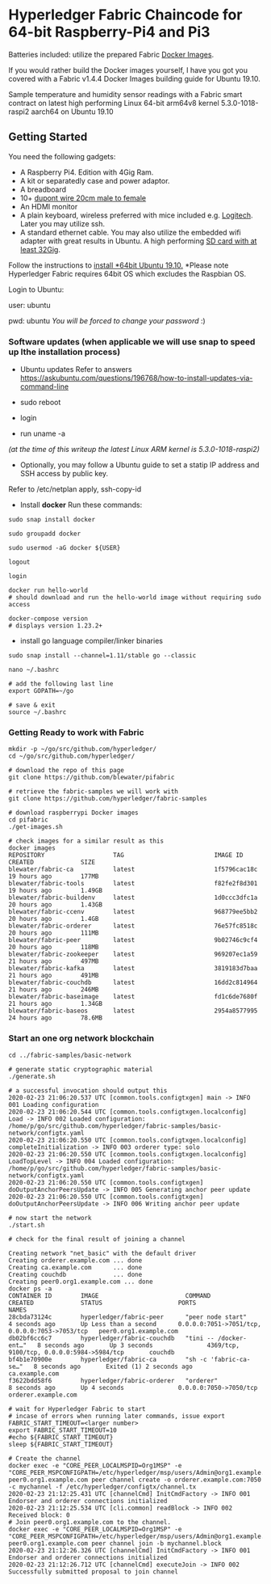 # Hyperledger Fabric Chaincode for 64-bit Raspberry-Pi4 and Pi3
Batteries included: utilize the prepared Fabric [Docker Images](https://hub.docker.com/r/blewater).

If you would rather build the Docker images yourself, I have you got you covered with a Fabric v1.4.4 Docker Images building guide for Ubuntu 19.10.

Sample temperature and humidity sensor readings with a Fabric smart contract on latest high performing Linux 64-bit arm64v8 kernel 5.3.0-1018-raspi2 aarch64 on Ubuntu 19.10

## Getting Started

You need the following gadgets:

* A Raspberry Pi4. Edition with 4Gig Ram. 
* A kit or separatedly case and power adaptor. 
* A breadboard
* 10+ [dupont wire 20cm male to female](https://www.amazon.com/EDGELEC-Breadboard-Optional-Assorted-Multicolored/dp/B07GD1XFWV/ref=sr_1_3?keywords=dupont+wire+20cm+male+to+female&qid=1582390213&sr=8-3)
* An HDMI monitor
* A plain keyboard, wireless preferred with mice included e.g. [Logitech](https://www.amazon.com/Logitech-920-004090-Wireless-Keyboard-K360/dp/B00822GICW/ref=pd_sbs_147_img_2/142-3858854-6761000?_encoding=UTF8&pd_rd_i=B00822GICW&pd_rd_r=c2c5a593-dd7d-49bc-824f-1c25a154702c&pd_rd_w=KqxJf&pd_rd_wg=6ABHf&pf_rd_p=5cfcfe89-300f-47d2-b1ad-a4e27203a02a&pf_rd_r=QC900D6VD4323GA75PH5&psc=1&refRID=QC900D6VD4323GA75PH5). Later you may utilize ssh.
* A standard ethernet cable. You may also utilize the embedded wifi adapter with great results in Ubuntu.
A high performing [SD card with at least 32Gig](https://www.amazon.com/SanDisk-64GB-Extreme-UHS-I-SDSDXXY-064G-GN4IN/dp/B07H9J1YXN/ref=sr_1_3?crid=3T9H0M95H6N0B&keywords=sd+card+64gb&qid=1582390672&sprefix=sd+card%2Caps%2C308&sr=8-3).


Follow the instructions to [install \*64bit Ubuntu 19.10.](https://ubuntu.com/download/raspberry-pi/thank-you?version=19.10.1&architecture=arm64+raspi3)
*Please note Hyperledger Fabric requires 64bit OS which excludes the Raspbian OS.

Login to Ubuntu:

  user: ubuntu
  
  pwd: ubuntu
*You will be forced to change your password* :)

### Software updates (when applicable we will use snap to speed up lthe installation process)
* Ubuntu updates
Refer to answers https://askubuntu.com/questions/196768/how-to-install-updates-via-command-line

* sudo reboot

* login

* run uname -a

*(at the time of this writeup the latest Linux ARM kernel is 5.3.0-1018-raspi2)*

* Optionally, you may follow a Ubuntu guide to set a statip IP address and SSH access by public key. 

Refer to /etc/netplan apply, ssh-copy-id
  
* Install **docker** Run these commands:
```
sudo snap install docker

sudo groupadd docker

sudo usermod -aG docker ${USER}

logout

login

docker run hello-world 
# should download and run the hello-world image without requiring sudo access

docker-compose version
# displays version 1.23.2+
```
* install go language compiler/linker binaries
```
sudo snap install --channel=1.11/stable go --classic

nano ~/.bashrc

# add the following last line
export GOPATH=~/go

# save & exit
source ~/.bashrc
```

### Getting Ready to work with Fabric
```
mkdir -p ~/go/src/github.com/hyperledger/
cd ~/go/src/github.com/hyperledger/

# download the repo of this page
git clone https://github.com/blewater/pifabric

# retrieve the fabric-samples we will work with
git clone https://github.com/hyperledger/fabric-samples

# download raspberrypi Docker images
cd pifabric
./get-images.sh

# check images for a similar result as this
docker images
REPOSITORY                   TAG                         IMAGE ID            CREATED             SIZE
blewater/fabric-ca           latest                      1f5796cac18c        19 hours ago        177MB
blewater/fabric-tools        latest                      f82fe2f8d301        19 hours ago        1.49GB
blewater/fabric-buildenv     latest                      1d0ccc3dfc1a        20 hours ago        1.43GB
blewater/fabric-ccenv        latest                      968779ee5bb2        20 hours ago        1.4GB
blewater/fabric-orderer      latest                      76e57fc8518c        20 hours ago        111MB
blewater/fabric-peer         latest                      9b02746c9cf4        20 hours ago        118MB
blewater/fabric-zookeeper    latest                      969207ec1a59        21 hours ago        497MB
blewater/fabric-kafka        latest                      3819183d7baa        21 hours ago        491MB
blewater/fabric-couchdb      latest                      16dd2c814964        21 hours ago        246MB
blewater/fabric-baseimage    latest                      fd1c6de7680f        21 hours ago        1.34GB
blewater/fabric-baseos       latest                      2954a8577995        24 hours ago        78.6MB
```

### Start an one org network blockchain
```
cd ../fabric-samples/basic-network

# generate static cryptographic material
./generate.sh

# a successful invocation should output this
2020-02-23 21:06:20.537 UTC [common.tools.configtxgen] main -> INFO 001 Loading configuration
2020-02-23 21:06:20.544 UTC [common.tools.configtxgen.localconfig] Load -> INFO 002 Loaded configuration: /home/p/go/src/github.com/hyperledger/fabric-samples/basic-network/configtx.yaml
2020-02-23 21:06:20.550 UTC [common.tools.configtxgen.localconfig] completeInitialization -> INFO 003 orderer type: solo
2020-02-23 21:06:20.550 UTC [common.tools.configtxgen.localconfig] LoadTopLevel -> INFO 004 Loaded configuration: /home/p/go/src/github.com/hyperledger/fabric-samples/basic-network/configtx.yaml
2020-02-23 21:06:20.550 UTC [common.tools.configtxgen] doOutputAnchorPeersUpdate -> INFO 005 Generating anchor peer update
2020-02-23 21:06:20.550 UTC [common.tools.configtxgen] doOutputAnchorPeersUpdate -> INFO 006 Writing anchor peer update

# now start the network
./start.sh

# check for the final result of joining a channel

Creating network "net_basic" with the default driver
Creating orderer.example.com ... done
Creating ca.example.com      ... done
Creating couchdb             ... done
Creating peer0.org1.example.com ... done
docker ps -a
CONTAINER ID        IMAGE                        COMMAND                  CREATED             STATUS                     PORTS                                            NAMES
28cbda73124c        hyperledger/fabric-peer      "peer node start"        4 seconds ago       Up Less than a second      0.0.0.0:7051->7051/tcp, 0.0.0.0:7053->7053/tcp   peer0.org1.example.com
db02bf6cc6c7        hyperledger/fabric-couchdb   "tini -- /docker-ent…"   8 seconds ago       Up 3 seconds               4369/tcp, 9100/tcp, 0.0.0.0:5984->5984/tcp       couchdb
bf4b1e70900e        hyperledger/fabric-ca        "sh -c 'fabric-ca-se…"   8 seconds ago       Exited (1) 2 seconds ago                                                    ca.example.com
f3622bdd58f6        hyperledger/fabric-orderer   "orderer"                8 seconds ago       Up 4 seconds               0.0.0.0:7050->7050/tcp                           orderer.example.com

# wait for Hyperledger Fabric to start
# incase of errors when running later commands, issue export FABRIC_START_TIMEOUT=<larger number>
export FABRIC_START_TIMEOUT=10
#echo ${FABRIC_START_TIMEOUT}
sleep ${FABRIC_START_TIMEOUT}

# Create the channel
docker exec -e "CORE_PEER_LOCALMSPID=Org1MSP" -e "CORE_PEER_MSPCONFIGPATH=/etc/hyperledger/msp/users/Admin@org1.example.com/msp" peer0.org1.example.com peer channel create -o orderer.example.com:7050 -c mychannel -f /etc/hyperledger/configtx/channel.tx
2020-02-23 21:12:25.431 UTC [channelCmd] InitCmdFactory -> INFO 001 Endorser and orderer connections initialized
2020-02-23 21:12:25.534 UTC [cli.common] readBlock -> INFO 002 Received block: 0
# Join peer0.org1.example.com to the channel.
docker exec -e "CORE_PEER_LOCALMSPID=Org1MSP" -e "CORE_PEER_MSPCONFIGPATH=/etc/hyperledger/msp/users/Admin@org1.example.com/msp" peer0.org1.example.com peer channel join -b mychannel.block
2020-02-23 21:12:26.326 UTC [channelCmd] InitCmdFactory -> INFO 001 Endorser and orderer connections initialized
2020-02-23 21:12:26.712 UTC [channelCmd] executeJoin -> INFO 002 Successfully submitted proposal to join channel
```












